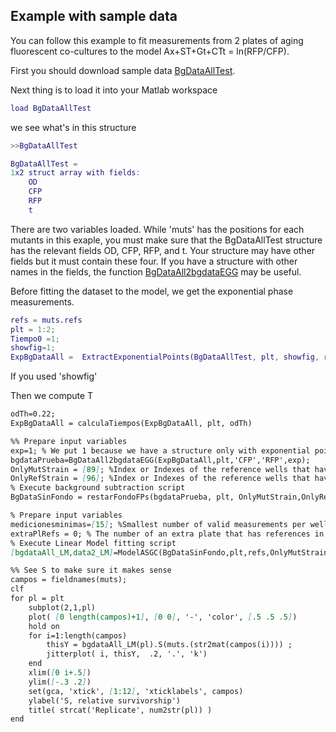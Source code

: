 ## Example with sample data

You can follow this example to fit measurements from 2 plates of aging fluorescent co-cultures to the model Ax+ST+Gt+CTt = ln(RFP/CFP).  

First you should download sample data [BgDataAllTest](https://github.com/AbrahamAvelar/LinearModelCLS/).  

Next thing is to load it into your Matlab workspace  
```matlab
load BgDataAllTest
```
we see what's in this structure
```matlab
>>BgDataAllTest

BgDataAllTest = 
1x2 struct array with fields:
    OD
    CFP
    RFP
    t
```

There are two variables loaded. While 'muts' has the positions for each mutants in this exaple, you must make sure that the BgDataAllTest structure has the relevant fields OD, CFP, RFP, and t.  Your structure may have other fields but it must contain these four. If you have a structure with other names in the fields, the function [BgDataAll2bgdataEGG](https://github.com/AbrahamAvelar/Comparacion_Metodos_Envejecimiento/tree/master/Functions/CorrerModeloNS_ScriptsEGG/PrepareRawDataToCalcNS) may be useful.


Before fitting the dataset to the model, we get the exponential phase measurements.
 ```matlab
refs = muts.refs
plt = 1:2;
Tiempo0 =1;
showfig=1;
ExpBgDataAll =  ExtractExponentialPoints(BgDataAllTest, plt, showfig, refs, Tiempo0 )
```
If you used 'showfig'
  
Then we compute T
```markdown
odTh=0.22;
ExpBgDataAll = calculaTiempos(ExpBgDataAll, plt, odTh)
```

```markdown
%% Prepare input variables
exp=1; % We put 1 because we have a structure only with exponential points which is the output of 'ExtractExponentialPoints'
bgdataPrueba=BgDataAll2bgdataEGG(ExpBgDataAll,plt,'CFP','RFP',exp); 
OnlyMutStrain = [89]; %Index or Indexes of the reference wells that have only WTcfp
OnlyRefStrain = [96]; %Index or Indexes of the reference wells that have only WTrfp (the same FP as all of the mutants)  
% Execute background subtraction script
BgDataSinFondo = restarFondoFPs(bgdataPrueba, plt, OnlyMutStrain,OnlyRefStrain)
```

```markdown
% Prepare input variables
medicionesminimas=[15]; %Smallest number of valid measurements per well to be included in the fitting function
extraPlRefs = 0; % The number of an extra plate that has references in it. Put 0 if you have references in every plate.
% Execute Linear Model fitting script
[bgdataAll_LM,data2_LM]=ModelASGC(BgDataSinFondo,plt,refs,OnlyMutStrain,OnlyRefStrain,medicionesminimas,exp,extraPlRefs)
```


```markdown
%% See S to make sure it makes sense
campos = fieldnames(muts);
clf
for pl = plt
    subplot(2,1,pl)
    plot( [0 length(campos)+1], [0 0], '-', 'color', [.5 .5 .5]) 
    hold on
    for i=1:length(campos)
        thisY = bgdataAll_LM(pl).S(muts.(str2mat(campos(i)))) ;
        jitterplot( i, thisY,  .2, '.', 'k')
    end
    xlim([0 i+.5])
    ylim([-.3 .2])
    set(gca, 'xtick', [1:12], 'xticklabels', campos)
    ylabel('S, relative survivorship')
    title( strcat('Replicate', num2str(pl)) )
end
```
